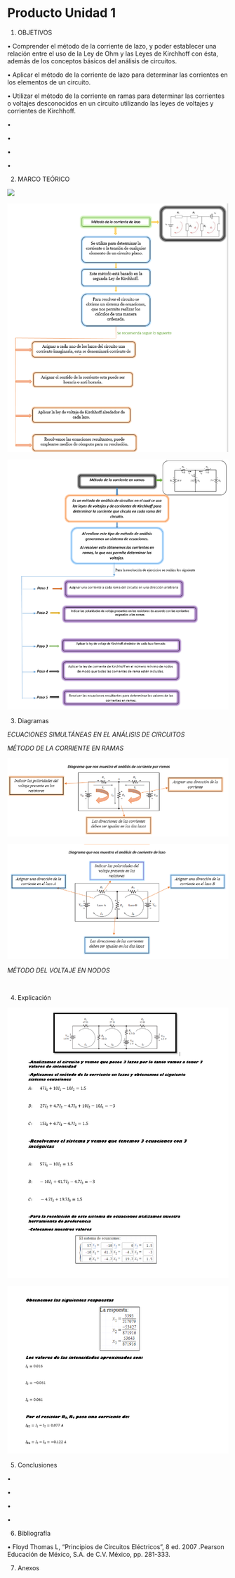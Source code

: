# Producto Unidad 1 
1. OBJETIVOS

 • Comprender el método de la corriente de lazo, y poder establecer una relación entre el uso de la Ley de Ohm y las Leyes de Kirchhoff   con   ésta, además   de   los conceptos   básicos del   análisis de circuitos.
 
 •	Aplicar el método de la corriente de lazo para determinar las corrientes en los elementos de un circuito.

• Utilizar el método de la corriente en ramas para determinar las corrientes o voltajes desconocidos en un circuito utilizando las leyes de voltajes y corrientes de Kirchhoff.

• 

•	

•	

•	

2. MARCO TEÓRICO

![](im)

![](https://github.com/andressanttos/Producto-Unidad1-/blob/main/img/marco1.png)

![](https://github.com/andressanttos/Producto-Unidad1-/blob/main/img/marco2.png)

3. Diagramas

*ECUACIONES SIMULTÁNEAS EN EL ANÁLISIS DE CIRCUITOS* 

*MÉTODO DE LA CORRIENTE EN RAMAS*

![](https://github.com/andressanttos/Producto-Unidad1-/blob/main/img/diagrama1.png)

![](https://github.com/andressanttos/Producto-Unidad1-/blob/main/img/diagrama2.png)

*MÉTODO DEL VOLTAJE EN NODOS* 

![]()

4. Explicación

![](https://github.com/andressanttos/Producto-Unidad1-/blob/main/img/ejercicio%201.png)

![](https://github.com/andressanttos/Producto-Unidad1-/blob/main/img/ejercicio%202.png)


5. Conclusiones

•	

• 

•	

•	

6. Bibliografía 

•	Floyd Thomas L, “Principios de Circuitos Eléctricos”, 8 ed. 2007 .Pearson Educación de México, S.A. de C.V. México, pp. 281-333.


7. Anexos

![]()
